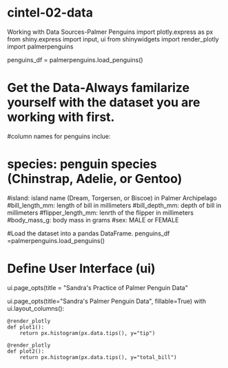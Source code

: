 # cintel-02-data
Working with Data Sources-Palmer Penguins
import plotly.express as px
from shiny.express import input, ui
from shinywidgets import render_plotly
import palmerpenguins

penguins_df = palmerpenguins.load_penguins()

# Get the Data-Always familarize yourself with the dataset you are working with first.
#column names for penguins inclue:
# species: penguin species (Chinstrap, Adelie, or Gentoo)
#island: island name (Dream, Torgersen, or Biscoe) in Palmer Archipelago
#bill_length_mm: length of bill in millimeters
#bill_depth_mm: depth of bill in millimeters
#flipper_length_mm: lenrth of the flipper in millimeters
#body_mass_g: body mass in grams
#sex: MALE or FEMALE

#Load the dataset into a pandas DataFrame.
penguins_df =palmerpenguins.load_penguins()

# Define User Interface (ui)
ui.page_opts(title = "Sandra's Practice of Palmer Penguin Data"


ui.page_opts(title="Sandra's Palmer Penguin Data", fillable=True)
with ui.layout_columns():

    @render_plotly
    def plot1():
        return px.histogram(px.data.tips(), y="tip")

    @render_plotly
    def plot2():
        return px.histogram(px.data.tips(), y="total_bill")
